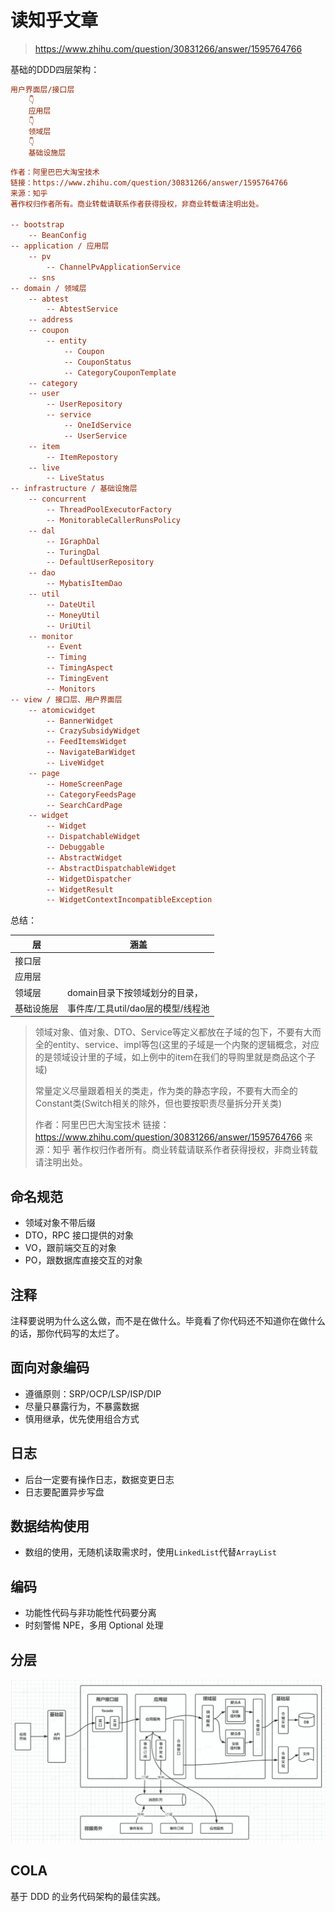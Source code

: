 # 读知乎文章


> https://www.zhihu.com/question/30831266/answer/1595764766

基础的DDD四层架构：

```ini
用户界面层/接口层
    👇
    应用层
    👇
    领域层
    👇
    基础设施层
```

```ini
作者：阿里巴巴大淘宝技术
链接：https://www.zhihu.com/question/30831266/answer/1595764766
来源：知乎
著作权归作者所有。商业转载请联系作者获得授权，非商业转载请注明出处。

-- bootstrap
    -- BeanConfig
-- application / 应用层
    -- pv
        -- ChannelPvApplicationService
    -- sns
-- domain / 领域层
    -- abtest
        -- AbtestService
    -- address
    -- coupon
        -- entity
            -- Coupon
            -- CouponStatus
            -- CategoryCouponTemplate
    -- category
    -- user
        -- UserRepository
        -- service
            -- OneIdService
            -- UserService
    -- item
        -- ItemRepostory
    -- live
        -- LiveStatus
-- infrastructure / 基础设施层
    -- concurrent
        -- ThreadPoolExecutorFactory
        -- MonitorableCallerRunsPolicy
    -- dal
        -- IGraphDal
        -- TuringDal
        -- DefaultUserRepository
    -- dao
        -- MybatisItemDao
    -- util
        -- DateUtil
        -- MoneyUtil
        -- UriUtil
    -- monitor
        -- Event
        -- Timing
        -- TimingAspect
        -- TimingEvent
        -- Monitors
-- view / 接口层、用户界面层
    -- atomicwidget
        -- BannerWidget
        -- CrazySubsidyWidget
        -- FeedItemsWidget
        -- NavigateBarWidget
        -- LiveWidget
    -- page
        -- HomeScreenPage
        -- CategoryFeedsPage
        -- SearchCardPage
    -- widget
        -- Widget
        -- DispatchableWidget
        -- Debuggable
        -- AbstractWidget
        -- AbstractDispatchableWidget
        -- WidgetDispatcher
        -- WidgetResult
        -- WidgetContextIncompatibleException
```

总结：

| 层         | 涵盖                               |
| ---------- | ---------------------------------- |
| 接口层     |                                    |
| 应用层     |                                    |
| 领域层     | domain目录下按领域划分的目录，     |
| 基础设施层 | 事件库/工具util/dao层的模型/线程池 |

> 领域对象、值对象、DTO、Service等定义都放在子域的包下，不要有大而全的entity、service、impl等包(这里的子域是一个内聚的逻辑概念，对应的是领域设计里的子域，如上例中的item在我们的导购里就是商品这个子域)
>
> 
>
> 常量定义尽量跟着相关的类走，作为类的静态字段，不要有大而全的Constant类(Switch相关的除外，但也要按职责尽量拆分开关类)
>
> 
>
> 作者：阿里巴巴大淘宝技术
> 链接：https://www.zhihu.com/question/30831266/answer/1595764766
> 来源：知乎
> 著作权归作者所有。商业转载请联系作者获得授权，非商业转载请注明出处。

## 命名规范

- 领域对象不带后缀
- DTO，RPC 接口提供的对象
- VO，跟前端交互的对象
- PO，跟数据库直接交互的对象

## 注释

注释要说明为什么这么做，而不是在做什么。毕竟看了你代码还不知道你在做什么的话，那你代码写的太烂了。

## 面向对象编码

- 遵循原则：SRP/OCP/LSP/ISP/DIP
- 尽量只暴露行为，不暴露数据
- 慎用继承，优先使用组合方式

## 日志

- 后台一定要有操作日志，数据变更日志
- 日志要配置异步写盘

## 数据结构使用

- 数组的使用，无随机读取需求时，使用`LinkedList`代替`ArrayList`

## 编码

- 功能性代码与非功能性代码要分离
- 时刻警惕 NPE，多用 Optional 处理

## 分层

![image-20220824110658236](/images/image-20220824110658236.png)

## COLA

基于 DDD 的业务代码架构的最佳实践。
